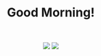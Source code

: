 <div id="header" align="center">
<h1>Good Morning!</h1>

<br>
<br>
<a href="https://app.pluralsight.com/profile/nathayoung"><img src="https://img.shields.io/badge/Pluralsight-d1487b?style=for-the-badge&logo=pluralsight&logoColor=white"></a>
<a href="https://www.credly.com/users/nathayoung/badges"><img src="https://img.shields.io/badge/Credly-orange?style=for-the-badge&logo=credly&logoColor=white"></a>
</div>

